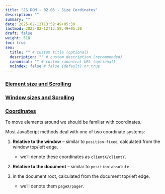 ```yaml
---
title: "JS DOM - 02.05 - Size Cordinates"
description: ""
summary: ""
date: 2025-02-12T13:59:49+05:30
lastmod: 2025-02-12T13:59:49+05:30
draft: false
weight: 518
toc: true
seo:
  title: "" # custom title (optional)
  description: "" # custom description (recommended)
  canonical: "" # custom canonical URL (optional)
  noindex: false # false (default) or true
---
```




### [Element size and Scrolling](https://javascript.info/size-and-scroll)

### [Window sizes and Scrolling](https://javascript.info/size-and-scroll-window)

### [Coordinates](https://javascript.info/coordinates)

To move elements around we should be familiar with coordinates.

Most JavaScript methods deal with one of two coordinate systems:

1. **Relative to the window** – similar to `position:fixed`, calculated from the window top/left edge.
    - we’ll denote these coordinates as `clientX/clientY`.
    
2. **Relative to the document** – similar to `position:absolute` 
3. in the document root, calculated from the document top/left edge.
    - we’ll denote them `pageX/pageY`.
